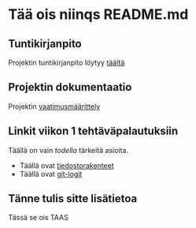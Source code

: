# Tää ois niinqs README.md #

## Tuntikirjanpito ##

Projektin tuntikirjanpito löytyy [täältä](/dokumentaatio/tuntikirjanpito.md)

## Projektin dokumentaatio ##

Projektin [vaatimusmäärittely](/dokumentaatio/vaatimukset.md)

## Linkit viikon 1 tehtäväpalautuksiin ##

Täällä on vain *todella* tärkeitä asioita.

- Täällä ovat [tiedostorakenteet](laskarit/viikko1/komentorivi.txt)
- Täällä ovat [git-logit](laskarit/viikko1/gitlog.txt)

## Tänne tulis sitte lisätietoa ##
Tässä se ois TAAS
